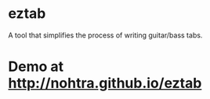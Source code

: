 eztab
=====
A tool that simplifies the process of writing guitar/bass tabs.

Demo at http://nohtra.github.io/eztab
=======
